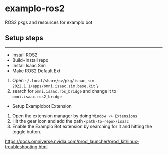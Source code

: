 # examplo-ros2
ROS2 pkgs and resources for examplo bot

## Setup steps
-------
- Install ROS2
- Build+Install repo
- Install Isaac Sim
- Make ROS2 Default Ext

1. Open `~/.local/share/ov/pkg/isaac_sim-2022.1.1/apps/omni.isaac.sim.base.kit` \
2. search for `omni.isaac.ros_bridge` and change it to `omni.isaac.ros2_bridge`

- Setup Examplobot Extension

1. Open the extension manager by doing `Window -> Extensions`
2. Hit the gear icon and add the path `<path-to-repo>/isaac`
3. Enable the Examplo Bot extension by searching for it and hitting the toggle button.

https://docs.omniverse.nvidia.com/prod_launcher/prod_kit/linux-troubleshooting.html